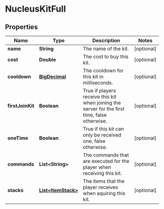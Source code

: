 
# NucleusKitFull

## Properties
Name | Type | Description | Notes
------------ | ------------- | ------------- | -------------
**name** | **String** | The name of the kit. |  [optional]
**cost** | **Double** | The cost to buy this kit. |  [optional]
**cooldown** | [**BigDecimal**](BigDecimal.md) | The cooldown for this kit in milliseconds. |  [optional]
**firstJoinKit** | **Boolean** | True if players receive this kit when joining the server for the first time, false otherwise. |  [optional]
**oneTime** | **Boolean** | True if this kit can only be received one, false otherwise. |  [optional]
**commands** | **List&lt;String&gt;** | The commands that are executed for the player when receiving this kit. |  [optional]
**stacks** | [**List&lt;ItemStack&gt;**](ItemStack.md) | The items that the player receives when aquiring this kit. |  [optional]



